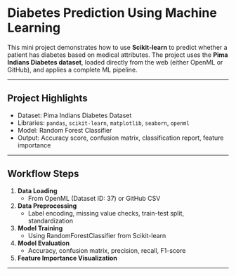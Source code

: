 #  Diabetes Prediction Using Machine Learning

This mini project demonstrates how to use **Scikit-learn** to predict whether a patient has diabetes based on medical attributes. The project uses the **Pima Indians Diabetes dataset**, loaded directly from the web (either OpenML or GitHub), and applies a complete ML pipeline.

---

##  Project Highlights

-  Dataset: Pima Indians Diabetes Dataset
-  Libraries: `pandas`, `scikit-learn`, `matplotlib`, `seaborn`, `openml`
-  Model: Random Forest Classifier
-  Output: Accuracy score, confusion matrix, classification report, feature importance

---

##  Workflow Steps

1. **Data Loading**
   - From OpenML (Dataset ID: 37) or GitHub CSV
2. **Data Preprocessing**
   - Label encoding, missing value checks, train-test split, standardization
3. **Model Training**
   - Using RandomForestClassifier from Scikit-learn
4. **Model Evaluation**
   - Accuracy, confusion matrix, precision, recall, F1-score
5. **Feature Importance Visualization**

---

 

